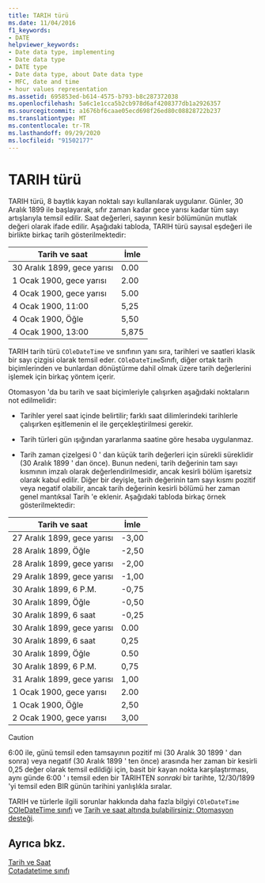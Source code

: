 ```yaml
---
title: TARIH türü
ms.date: 11/04/2016
f1_keywords:
- DATE
helpviewer_keywords:
- Date data type, implementing
- Date data type
- DATE type
- Date data type, about Date data type
- MFC, date and time
- hour values representation
ms.assetid: 695853ed-b614-4575-b793-b8c287372038
ms.openlocfilehash: 5a6c1e1cca5b2cb978d6af4208377db1a2926357
ms.sourcegitcommit: a1676bf6caae05ecd698f26ed80c08828722b237
ms.translationtype: MT
ms.contentlocale: tr-TR
ms.lasthandoff: 09/29/2020
ms.locfileid: "91502177"
---
```

# <a name="date-type"></a>TARIH türü

TARIH türü, 8 baytlık kayan noktalı sayı kullanılarak uygulanır. Günler, 30 Aralık 1899 ile başlayarak, sıfır zaman kadar gece yarısı kadar tüm sayı artışlarıyla temsil edilir. Saat değerleri, sayının kesir bölümünün mutlak değeri olarak ifade edilir. Aşağıdaki tabloda, TARIH türü sayısal eşdeğeri ile birlikte birkaç tarih gösterilmektedir:

|Tarih ve saat|İmle|
|-------------------|--------------------|
|30 Aralık 1899, gece yarısı|0.00|
|1 Ocak 1900, gece yarısı|2.00|
|4 Ocak 1900, gece yarısı|5.00|
|4 Ocak 1900, 11:00|5,25|
|4 Ocak 1900, Öğle|5,50|
|4 Ocak 1900, 13:00|5,875|

TARIH tarih türü `COleDateTime` ve sınıfının yanı sıra, tarihleri ve saatleri klasik bir sayı çizgisi olarak temsil eder. `COleDateTime`Sınıfı, diğer ortak tarih biçimlerinden ve bunlardan dönüştürme dahil olmak üzere tarih değerlerini işlemek için birkaç yöntem içerir.

Otomasyon 'da bu tarih ve saat biçimleriyle çalışırken aşağıdaki noktaların not edilmelidir:

- Tarihler yerel saat içinde belirtilir; farklı saat dilimlerindeki tarihlerle çalışırken eşitlemenin el ile gerçekleştirilmesi gerekir.

- Tarih türleri gün ışığından yararlanma saatine göre hesaba uygulanmaz.

- Tarih zaman çizelgesi 0 ' dan küçük tarih değerleri için sürekli süreklidir (30 Aralık 1899 ' dan önce). Bunun nedeni, tarih değerinin tam sayı kısmının imzalı olarak değerlendirilmesidir, ancak kesirli bölüm işaretsiz olarak kabul edilir. Diğer bir deyişle, tarih değerinin tam sayı kısmı pozitif veya negatif olabilir, ancak tarih değerinin kesirli bölümü her zaman genel mantıksal Tarih 'e eklenir. Aşağıdaki tabloda birkaç örnek gösterilmektedir:

|Tarih ve saat|İmle|
|-------------------|--------------------|
|27 Aralık 1899, gece yarısı|-3,00|
|28 Aralık 1899, Öğle|-2,50|
|28 Aralık 1899, gece yarısı|-2,00|
|29 Aralık 1899, gece yarısı|-1,00|
|30 Aralık 1899, 6 P.M.|-0,75|
|30 Aralık 1899, Öğle|-0,50|
|30 Aralık 1899, 6 saat|-0,25|
|30 Aralık 1899, gece yarısı|0.00|
|30 Aralık 1899, 6 saat|0,25|
|30 Aralık 1899, Öğle|0.50|
|30 Aralık 1899, 6 P.M.|0,75|
|31 Aralık 1899, gece yarısı|1,00|
|1 Ocak 1900, gece yarısı|2.00|
|1 Ocak 1900, Öğle|2,50|
|2 Ocak 1900, gece yarısı|3,00|

> [!CAUTION]
> 6:00 ile, günü temsil eden tamsayının pozitif mi (30 Aralık 30 1899 ' dan sonra) veya negatif (30 Aralık 1899 ' ten önce) arasında her zaman bir kesirli 0,25 değer olarak temsil edildiği için, basit bir kayan nokta karşılaştırması, aynı günde 6:00 ' ı temsil eden bir TARIHTEN *sonraki* bir tarihte, 12/30/1899 'yi temsil eden BIR günün tarihini yanlışlıkla sıralar.

TARIH ve türlerle ilgili sorunlar hakkında daha fazla bilgiyi `COleDateTime` [COleDateTime sınıfı](../atl-mfc-shared/reference/coledatetime-class.md) ve [Tarih ve saat altında bulabilirsiniz: Otomasyon desteği](./date-and-time.md).

## <a name="see-also"></a>Ayrıca bkz.

[Tarih ve Saat](../atl-mfc-shared/date-and-time.md)<br/>
[Cotadatetime sınıfı](../atl-mfc-shared/reference/coledatetime-class.md)

